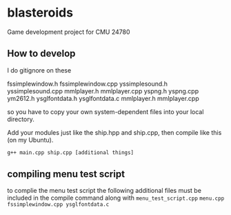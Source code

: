 # blasteroids

Game development project for CMU 24780

## How to develop

I do
gitignore on these

fssimplewindow.h
fssimplewindow.cpp
yssimplesound.h
yssimplesound.cpp 
mmlplayer.h
mmlplayer.cpp
yspng.h
yspng.cpp
ym2612.h
ysglfontdata.h
ysglfontdata.c
mmlplayer.h
mmlplayer.cpp

so you have to copy your own system-dependent files into your local directory.

Add your modules just like the ship.hpp and ship.cpp, then compile like this (on my Ubuntu).

```bash
g++ main.cpp ship.cpp [additional things]
```

## compiling menu test script

to complie the menu test script the following additional files must be included in the compile command along with `menu_test_script.cpp` 
`menu.cpp fssimplewindow.cpp ysglfontdata.c`

<!-- I dont see menu_test_script.cpp -->
<!-- ALSO here's VSCode tasks.json for reference -->


<!-- {
    "tasks": [
        {
            "type": "cppbuild",
            "label": "C/C++: g++.exe build active file",
            "command": "C:\\Strawberry\\c\\bin\\g++.exe",
            "args": [
                "-fdiagnostics-color=always",
                "-g",
                "${file}",
                "-o",
                "${fileDirname}\\${fileBasenameNoExtension}.exe",
                "asteroid.cpp",
                "asteroid_manager.cpp",
                "background.cpp",
                "integrate.cpp",
                "menu.cpp",
                "PlayerStats.cpp",
                "ship.cpp",
                "SoundManager.cpp",
                "ysglfontdata.c",
                "yssimplesound.cpp",
                "mmlplayer.cpp",
                "fssimplewindow.cpp",
                "-lgdi32",
                "-lopengl32",
                "-lglu32",
                "-luser32",
                "-lkernel32",
                "-limm32",
            ],
            "options": {
                "cwd": "${fileDirname}"
            },
            "problemMatcher": [
                "$gcc"
            ],
            "group": {
                "kind": "build",
                "isDefault": true
            },
            "detail": "Task generated by Debugger."
        }
    ],
    "version": "2.0.0"
} 


OR

{
    "tasks": [
        {
            "type": "cppbuild",
            "label": "C/C++: g++.exe build active file",
            "command": "C:\\Strawberry\\c\\bin\\g++.exe",
            "args": [
                "-fdiagnostics-color=always",
                "-I../libraries",
                "-g",
                "${file}",
                "-o",
                "${fileDirname}\\${fileBasenameNoExtension}.exe",
                "asteroid.cpp",
                "asteroid_manager.cpp",
                "background.cpp",
                "integrate.cpp",
                "menu.cpp",
                "PlayerStats.cpp",
                "ship.cpp",
                "SoundManager.cpp",
                "../libraries/fssimplewindow.cpp",
                "../libraries/ysglfontdata.c",
                "../libraries/yssimplesound.cpp",
                "../libraries/mmlplayer.cpp",
                "-lgdi32",
                "-lopengl32",
                "-lglu32",
                "-luser32",
                "-lkernel32",
                "-limm32",
            ],
            "options": {
                "cwd": "${fileDirname}"
            },
            "problemMatcher": [
                "$gcc"
            ],
            "group": {
                "kind": "build",
                "isDefault": true
            },
            "detail": "Task generated by Debugger."
        }
    ],
    "version": "2.0.0"
}-->
